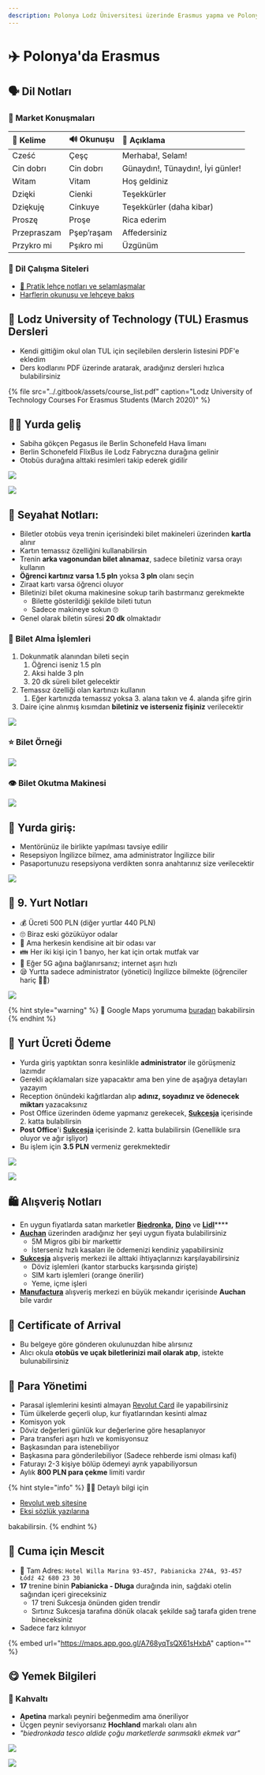 ```yaml
---
description: Polonya Lodz Üniversitesi üzerinde Erasmus yapma ve Polonya Lodz'da yaşama h
---
```


# ✈️ Polonya'da Erasmus

## 🗣 Dil Notları

### 🛒 Market Konuşmaları

| 💎 Kelime | 🔊 Okunuşu | 📝 Açıklama |
| :--- | :--- | :--- |
| Cześć | Çeşç | Merhaba!, Selam! |
| Cin dobrı | Cin dobrı | Günaydın!, Tünaydın!, İyi günler! |
| Witam | Vitam | Hoş geldiniz |
| Dzięki | Cienki | Teşekkürler |
| Dziękuję | Cinkuye | Teşekkürler \(daha kibar\) |
| Proszę | Proşe | Rica ederim |
| Przepraszam | Pşep’raşam | Affedersiniz |
| Przykro mi | Pşıkro mi | Üzgünüm |

### 🔗 Dil Çalışma Siteleri

* [🌟 Pratik lehçe notları ve selamlaşmalar](http://lehceogren.blogspot.com/2012/01/lehcede-selamlasma-hatr-sorma.html)
* [Harflerin okunuşu ve lehçeye bakış](http://www.atilimceviri.com/index.php/ceviri-yapt-g-m-z-diller/item/403-polonyaca)

## 🏫 Lodz University of Technology \(TUL\) Erasmus Dersleri

* Kendi gittiğim okul olan TUL için seçilebilen derslerin listesini PDF'e ekledim
* Ders kodlarını PDF üzerinde aratarak, aradığınız dersleri hızlıca bulabilirsiniz

{% file src="../.gitbook/assets/course\_list.pdf" caption="Lodz University of Technology Courses For Erasmus Students \(March 2020\)" %}

## 🚶‍♂️ Yurda geliş

* Sabiha gökçen Pegasus ile Berlin Schonefeld Hava limanı
* Berlin Schonefeld FlixBus ile Lodz Fabryczna durağına gelinir
* Otobüs durağına alttaki resimleri takip ederek gidilir

![](../.gitbook/assets/lodz_bus_1.png)

![](../.gitbook/assets/lodz_bus_2.png)

## 🚌 Seyahat Notları:

* Biletler otobüs veya trenin içerisindeki bilet makineleri üzerinden **kartla** alınır
* Kartın temassız özelliğini kullanabilirsin
* Trenin **arka vagonundan bilet alınamaz**, sadece biletiniz varsa orayı kullanın
* **Öğrenci kartınız varsa 1.5 pln** yoksa **3 pln** olanı seçin
* Ziraat kartı varsa öğrenci oluyor
* Biletinizi bilet okuma makinesine sokup tarih bastırmanız gerekmekte
  * Bilette gösterildiği şekilde bileti tutun
  * Sadece makineye sokun 🙄
* Genel olarak biletin süresi **20 dk** olmaktadır

### 🎰 Bilet Alma İşlemleri

1. Dokunmatik alanından bileti seçin
   1. Öğrenci iseniz 1.5 pln
   2. Aksi halde 3 pln
   3. 20 dk süreli bilet gelecektir
2. Temassız özelliği olan kartınızı kullanın
   1. Eğer kartınızda temassız yoksa 3. alana takın ve 4. alanda şifre girin
3. Daire içine alınmış kısımdan **biletiniz ve isterseniz fişiniz** verilecektir

![](../.gitbook/assets/buying_ticket_poland.jpeg)

### ⭐ Bilet Örneği

![](../.gitbook/assets/ticket_example.jpg)

### 👁️ Bilet Okutma Makinesi

![](../.gitbook/assets/reading_ticket.jpg)

## 🎫 Yurda giriş:

* Mentörünüz ile birlikte yapılması tavsiye edilir
* Resepsiyon İngilizce bilmez, ama administrator İngilizce bilir
* Pasaportunuzu resepsiyona verdikten sonra anahtarınız size ve~~r~~ilecektir

![](../.gitbook/assets/dorm9_rules.png)

## 📝 9. Yurt Notları

* 💰 Ücreti 500 PLN \(diğer yurtlar 440 PLN\)
* 🙄 Biraz eski gözüküyor odalar
* 🦄 Ama herkesin kendisine ait bir odası var
* 👪 Her iki kişi için 1 banyo, her kat için ortak mutfak var
* 🚀 Eğer 5G ağına bağlanırsanız; internet aşırı hızlı
* 😪 Yurtta sadece administrator \(yönetici\) İngilizce bilmekte \(öğrenciler hariç 💁‍♂️\)

![](../.gitbook/assets/dorm9_5g_internet.jpeg)

{% hint style="warning" %}
📢 Google Maps yorumuma [buradan](https://goo.gl/maps/j6MPrujYwpWX5yUz8) bakabilirsin
{% endhint %}

## 💸 Yurt Ücreti Ödeme

* Yurda giriş yaptıktan sonra kesinlikle **administrator** ile görüşmeniz lazımdır
* Gerekli açıklamaları size yapacaktır ama ben yine de aşağıya detayları yazayım
* Reception önündeki kağıtlardan alıp **adınız, soyadınız ve ödenecek miktarı** yazacaksınız
* Post Office üzerinden ödeme yapmanız gerekecek, [**Sukcesja**](https://goo.gl/maps/Kt3CxorF1v1S8ePC8) içerisinde 2. katta bulabilirsin
* **Post Office**'i [**Sukcesja**](https://goo.gl/maps/Kt3CxorF1v1S8ePC8) içerisinde 2. katta bulabilirsin \(Genellikle sıra oluyor ve ağır işliyor\)
* Bu işlem için **3.5 PLN** vermeniz gerekmektedir

![](../.gitbook/assets/dorm_9_payment_rent.png)

![](../.gitbook/assets/dorm_9_payment_deposit.png.png)

## 🛍️ Alışveriş Notları

* En uygun fiyatlarda satan marketler [**Biedronka**](https://www.google.com/search?sxsrf=ALeKk03Uepgo8fLvpRhlwiFa0M843ICIuw:1583503865852&q=biedronka&npsic=0&rflfq=1&rlha=0&rllag=51748448,19463047,1145&tbm=lcl&ved=2ahUKEwiwt7LLg4boAhUS7KYKHQebAN4QtgN6BAgQEAQ&tbs=lrf:!1m4!1u3!2m2!3m1!1e1!2m1!1e3!3sIAE,lf:1,lf_ui:4&rldoc=1#rlfi=hd:;si:;mv:[[51.781552999999995,19.528505499999998],[51.7216266,19.406815899999998]];tbs:lrf:!1m4!1u3!2m2!3m1!1e1!2m1!1e3!3sIAE,lf:1,lf_ui:4)**,** [**Dino**](https://www.google.pl/maps/place/Market+Dino/@51.7459642,19.4393539,14z/data=!4m5!3m4!1s0x0:0x9d1c4b405cb313!8m2!3d51.7516166!4d19.4487834?shorturl=1) ve [**Lidl**](https://goo.gl/maps/xqfhmXL29XVi8N6R9)\*\*\*\*
* [**Auchan**](https://goo.gl/maps/KjVsoApDhJ8Zo91p8) üzerinden aradığınız her şeyi uygun fiyata bulabilirsiniz
  * 5M Migros gibi bir markettir
  * İsterseniz hızlı kasaları ile ödemenizi kendiniz yapabilirsiniz
* [**Sukcesja**](https://goo.gl/maps/Kt3CxorF1v1S8ePC8) alışveriş merkezi ile alttaki ihtiyaçlarınızı karşılayabilirsiniz
  * Döviz işlemleri \(kantor starbucks karşısında girişte\)
  * SIM kartı işlemleri \(orange önerilir\)
  * Yeme, içme işleri
* [**Manufactura**](https://goo.gl/maps/Wob7D51qytYRY51RA) alışveriş merkezi en büyük mekandır içerisinde **Auchan** bile vardır

## 📧 Certificate of Arrival

* Bu belgeye göre gönderen okulunuzdan hibe alırsınız
* Alıcı okula **otobüs ve uçak biletlerinizi mail olarak atıp**, istekte bulunabilirsiniz

## 💸 Para Yönetimi

* Parasal işlemlerini kesinti almayan [Revolut Card](https://www.revolut.com/) ile yapabilirsiniz
* Tüm ülkelerde geçerli olup, kur fiyatlarından kesinti almaz
* Komisyon yok
* Döviz değerleri günlük kur değerlerine göre hesaplanıyor
* Para transferi aşırı hızlı ve komisyonsuz
* Başkasından para istenebiliyor
* Başkasına para gönderilebiliyor \(Sadece rehberde ismi olması kafi\)
* Faturayı 2-3 kişiye bölüp ödemeyi ayrık yapabiliyorsun
* Aylık **800 PLN para çekme** limiti vardır

{% hint style="info" %}
‍🧙‍♂ Detaylı bilgi için

* [Revolut web sitesine](https://www.revolut.com/)
* [Eksi sözlük yazılarına](https://eksisozluk.com/revolut--4968813)

bakabilirsin.
{% endhint %}

## 🕌 Cuma için Mescit

* 📌 Tam Adres: `Hotel Willa Marina 93-457, Pabianicka 274A, 93-457 Łódź 42 680 23 30`
* **17** trenine binin **Pabianicka - Długa** durağında inin, sağdaki otelin sağından içeri gireceksiniz
  * 17 treni Sukcesja önünden giden trendir
  * Sırtınız Sukcesja tarafına dönük olacak şekilde sağ tarafa giden trene bineceksiniz
* Sadece farz kılınıyor

{% embed url="https://maps.app.goo.gl/A768yqTsQX61sHxbA" caption="" %}

## 😋 Yemek Bilgileri

### 🍳 Kahvaltı

* **Apetina** markalı peyniri beğenmedim ama öneriliyor
* Üçgen peynir seviyorsanız **Hochland** markalı olanı alın
* _"biedronkada tesco aldide çoğu marketlerde sarımsaklı ekmek var"_

![](../.gitbook/assets/cheese_triangle_oland.png)

![](../.gitbook/assets/breakfast_example.jpg)

